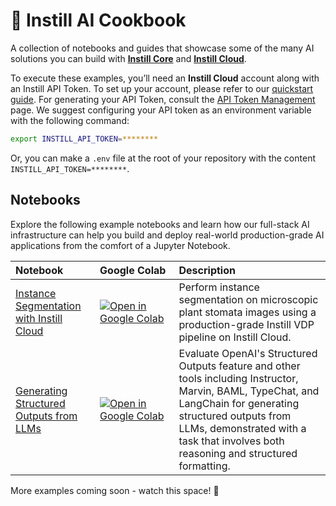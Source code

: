 # 📔 Instill AI Cookbook

A collection of notebooks and guides that showcase some of the many AI solutions you can build with **[Instill Core](https://github.com/instill-ai/instill-core)** and **[Instill Cloud](https://instill.tech/hub)**.

To execute these examples, you’ll need an **Instill Cloud** account along with an Instill API Token. To set up your account, please refer to our [quickstart guide](https://www.instill.tech/docs/quickstart). For generating your API Token, consult the [API Token Management](https://www.instill.tech/docs/core/token) page. We suggest configuring your API token as an environment variable with the following command:
```bash
export INSTILL_API_TOKEN=********
```
Or, you can make a `.env` file at the root of your repository with the content
`INSTILL_API_TOKEN=********`.

## Notebooks

Explore the following example notebooks and learn how our full-stack AI infrastructure can help you build and deploy real-world production-grade AI applications from the comfort of a Jupyter Notebook.

Notebook | Google&nbsp;Colab | Description
:- | :- | :-
[Instance Segmentation with Instill Cloud](https://github.com/instill-ai/cookbook/tree/main/examples/Instance_segmentation_stomavision.ipynb) | [![Open in Google Colab](https://colab.research.google.com/assets/colab-badge.svg)](https://colab.research.google.com/github/instill-ai/cookbook/blob/main/examples/Instance_segmentation_stomavision.ipynb) | Perform instance segmentation on microscopic plant stomata images using a production-grade Instill VDP pipeline on Instill Cloud.
[Generating Structured Outputs from LLMs](https://github.com/instill-ai/cookbook/tree/main/examples/Generating_structured_outputs.ipynb) | [![Open in Google Colab](https://colab.research.google.com/assets/colab-badge.svg)](https://colab.research.google.com/github/instill-ai/cookbook/blob/main/examples/Generating_structured_outputs.ipynb) | Evaluate OpenAI's Structured Outputs feature and other tools including Instructor, Marvin, BAML, TypeChat, and LangChain for generating structured outputs from LLMs, demonstrated with a task that involves both reasoning and structured formatting.

More examples coming soon - watch this space! 🚀
